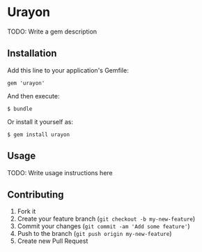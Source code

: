 # Urayon

TODO: Write a gem description

## Installation

Add this line to your application's Gemfile:

    gem 'urayon'

And then execute:

    $ bundle

Or install it yourself as:

    $ gem install urayon

## Usage

TODO: Write usage instructions here

## Contributing

1. Fork it
2. Create your feature branch (`git checkout -b my-new-feature`)
3. Commit your changes (`git commit -am 'Add some feature'`)
4. Push to the branch (`git push origin my-new-feature`)
5. Create new Pull Request
